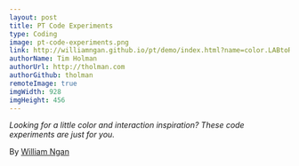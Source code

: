 ```yaml
---
layout: post
title: PT Code Experiments
type: Coding
image: pt-code-experiments.png
link: http://williamngan.github.io/pt/demo/index.html?name=color.LABtoRGB
authorName: Tim Holman
authorUrl: http://tholman.com
authorGithub: tholman
remoteImage: true
imgWidth: 928
imgHeight: 456
---
```


_Looking for a little color and interaction inspiration? These code experiments are just for you._

By [William Ngan](http://williamngan.com)
